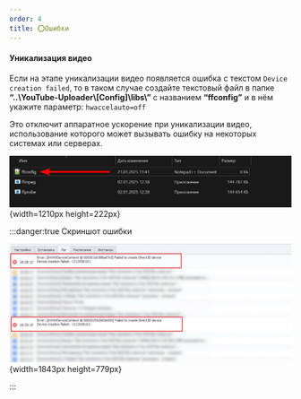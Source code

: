 ```yaml
---
order: 4
title: ⭕Ошибки
---
```


#### Уникализация видео

Если на этапе уникализации видео появляется ошибка c текстом `Device creation failed`, то в таком случае создайте текстовый файл в папке **“..\\YouTube-Uploader\\\[Config\]\\libs\\”** с названием **“ffconfig”** и в нём укажите параметр: `hwaccelauto=off`

Это отключит аппаратное ускорение при уникализации видео, использование которого может вызывать ошибку на некоторых системах или серверах.

![](./errors-2.png){width=1210px height=222px}

:::danger:true Скриншот ошибки

![](./errors.png){width=1843px height=779px}





:::



